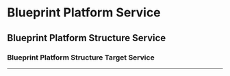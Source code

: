 # Blueprint Platform Service

## Blueprint Platform Structure Service

### Blueprint Platform Structure Target Service

----
